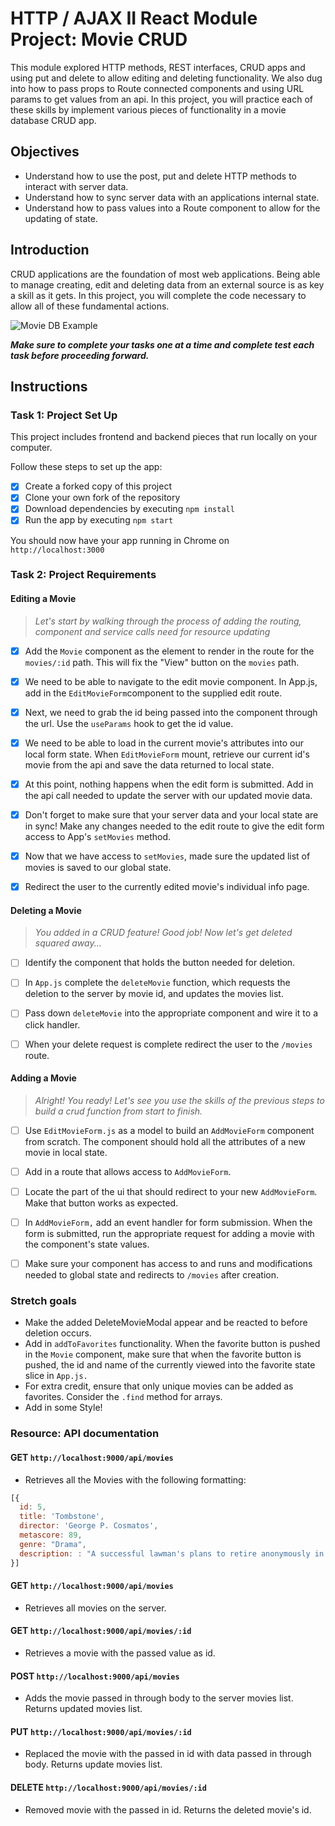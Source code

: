 # HTTP / AJAX II React Module Project: Movie CRUD

This module explored HTTP methods, REST interfaces, CRUD apps and using put and delete to allow editing and deleting functionality. We also dug into how to pass props to Route connected components and using URL params to get values from an api. In this project, you will practice each of these skills by implement various pieces of functionality in a movie database CRUD app.

## Objectives

- Understand how to use the post, put and delete HTTP methods to interact with server data.
- Understand how to sync server data with an applications internal state.
- Understand how to pass values into a Route component to allow for the updating of state.

## Introduction

CRUD applications are the foundation of most web applications. Being able to manage creating, edit and deleting data from an external source is as key a skill as it gets. In this project, you will complete the code necessary to allow all of these fundamental actions.

![Movie DB Example](project-goals.gif)

***Make sure to complete your tasks one at a time and complete test each task before proceeding forward.***

## Instructions

### Task 1: Project Set Up

This project includes frontend and backend pieces that run locally on your computer.

Follow these steps to set up the app:

- [x] Create a forked copy of this project
- [x] Clone your own fork of the repository
- [x] Download dependencies by executing `npm install`
- [x] Run the app by executing `npm start`

You should now have your app running in Chrome on `http://localhost:3000`

### Task 2: Project Requirements

#### Editing a Movie
>
> *Let's start by walking through the process of adding the routing, component and service calls need for resource updating*

- [x] Add the `Movie` component as the element to render in the route for the `movies/:id` path. This will fix the "View" button on the `movies` path.

- [x] We need to be able to navigate to the edit movie component. In App.js, add in the `EditMovieForm`component to the supplied edit route.

- [x] Next, we need to grab the id being passed into the component through the url. Use the `useParams` hook to get the id value.

- [x] We need to be able to load in the current movie's attributes into our local form state. When `EditMovieForm` mount, retrieve our current id's movie from the api and save the data returned to local state.

- [x] At this point, nothing happens when the edit form is submitted. Add in the api call needed to update the server with our updated movie data.

- [x] Don't forget to make sure that your server data and your local state are in sync! Make any changes needed to the edit route to give the edit form access to App's `setMovies` method.

- [x] Now that we have access to `setMovies`, made sure the updated list of movies is saved to our global state.

- [x] Redirect the user to the currently edited movie's individual info page.

#### Deleting a Movie
>
> *You added in a CRUD feature! Good job! Now let's get deleted squared away...*

- [ ] Identify the component that holds the button needed for deletion.

- [ ] In `App.js` complete the `deleteMovie` function, which requests the deletion to the server by movie id, and updates the movies list.

- [ ] Pass down `deleteMovie` into the appropriate component and wire it to a click handler.

- [ ] When your delete request is complete redirect the user to the `/movies` route.

#### Adding a Movie
>
> *Alright! You ready! Let's see you use the skills of the previous steps to build a crud function from start to finish.*

- [ ] Use `EditMovieForm.js` as a model to build an `AddMovieForm` component from scratch. The component should hold all the attributes of a new movie in local state.

- [ ] Add in a route that allows access to `AddMovieForm`.

- [ ] Locate the part of the ui that should redirect to your new `AddMovieForm`. Make that button works as expected.

- [ ] In `AddMovieForm,` add an event handler for form submission. When the form is submitted, run the appropriate request for adding a movie with the component's state values.

- [ ] Make sure your component has access to and runs and modifications needed to global state and redirects to `/movies` after creation.

### Stretch goals

- Make the added DeleteMovieModal appear and be reacted to before deletion occurs.
- Add in `addToFavorites` functionality. When the favorite button is pushed in the `Movie` component, make sure that when the favorite button is pushed, the id and name of the currently viewed into the favorite state slice in `App.js.`
- For extra credit, ensure that only unique movies can be added as favorites. Consider the `.find` method for arrays.
- Add in some Style!

### Resource: API documentation

#### GET `http://localhost:9000/api/movies`

- Retrieves all the Movies with the following formatting:

```js
[{
  id: 5,
  title: 'Tombstone',
  director: 'George P. Cosmatos',
  metascore: 89,
  genre: "Drama",
  description: : "A successful lawman's plans to retire anonymously in Tombstone, Arizona are disrupted by the kind of outlaws he was famous for eliminating."
}]
```

#### GET `http://localhost:9000/api/movies`

- Retrieves all movies on the server.

#### GET `http://localhost:9000/api/movies/:id`

- Retrieves a movie with the passed value as id.

#### POST `http://localhost:9000/api/movies`

- Adds the movie passed in through body to the server movies list. Returns updated movies list.

#### PUT `http://localhost:9000/api/movies/:id`

- Replaced the movie with the passed in id with data passed in through body. Returns update movies list.

#### DELETE `http://localhost:9000/api/movies/:id`

- Removed movie with the passed in id. Returns the deleted movie's id.
